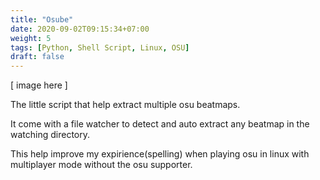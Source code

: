 ```yaml
---
title: "Osube"
date: 2020-09-02T09:15:34+07:00
weight: 5
tags: [Python, Shell Script, Linux, OSU]
draft: false
---
```


[ image here ]

The little script that help extract multiple osu beatmaps. 

It come with a file watcher to detect and auto extract any beatmap in the watching directory.

This help improve my expirience(spelling) when playing osu in linux with multiplayer mode without the osu supporter.

